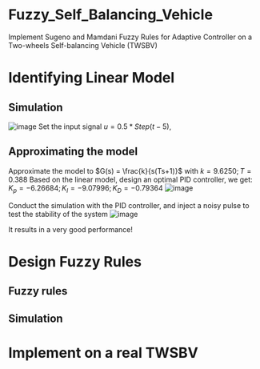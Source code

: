 # Fuzzy_Self_Balancing_Vehicle
Implement Sugeno and Mamdani Fuzzy Rules for Adaptive Controller on a Two-wheels Self-balancing Vehicle (TWSBV)
# Identifying Linear Model
## Simulation
![image](https://github.com/duongdinhph/Fuzzy_Self_Balancing_Vehicle/assets/56771011/0b30f06a-21a4-43ca-ae90-540ca2532fc6)
Set the input signal $u = 0.5  * Step(t-5)$,
## Approximating the model
Approximate the model to $G(s) = \frac{k}{s(Ts+1)}$ with $k=9.6250; T=0.388$
Based on the linear model, design an optimal PID controller, we get: $K_p=-6.26684; K_I=-9.07996; K_D=-0.79364$
![image](https://github.com/duongdinhph/Fuzzy_Self_Balancing_Vehicle/assets/56771011/f5436126-0863-49f2-93d7-32d15bb85213)

Conduct the simulation with the PID controller, and inject a noisy pulse to test the stability of the system
![image](https://github.com/duongdinhph/Fuzzy_Self_Balancing_Vehicle/assets/56771011/4cfdcbb4-cf2a-4181-b462-ebe48e2dabd4)

It results in a very good performance!
# Design Fuzzy Rules
## Fuzzy rules
## Simulation
# Implement on a real TWSBV
